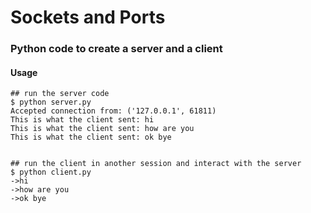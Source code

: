 # Sockets and Ports

### Python code to create a server and a client

#### Usage
```
## run the server code
$ python server.py 
Accepted connection from: ('127.0.0.1', 61811)
This is what the client sent: hi
This is what the client sent: how are you
This is what the client sent: ok bye


## run the client in another session and interact with the server
$ python client.py 
->hi
->how are you
->ok bye
```
